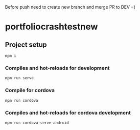 Before push need to create new branch and merge PR to DEV =)


# portfoliocrashtestnew

## Project setup
```
npm i
```

### Compiles and hot-reloads for development
```
npm run serve
```

### Compile for cordova
```
npm run cordova
```

### Compiles and hot-reloads for cordova development
```
npm run cordova-serve-android
```
